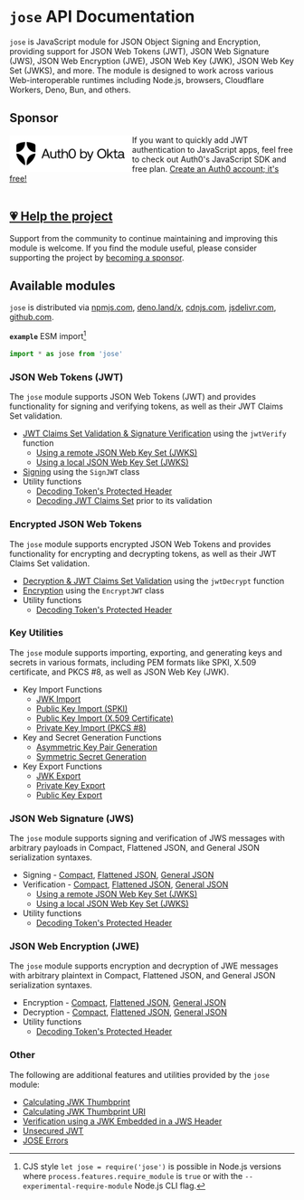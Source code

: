 # `jose` API Documentation

`jose` is JavaScript module for JSON Object Signing and Encryption, providing support for JSON Web Tokens (JWT), JSON Web Signature (JWS), JSON Web Encryption (JWE), JSON Web Key (JWK), JSON Web Key Set (JWKS), and more. The module is designed to work across various Web-interoperable runtimes including Node.js, browsers, Cloudflare Workers, Deno, Bun, and others.

## Sponsor

<picture>
  <source media="(prefers-color-scheme: dark)" srcset="../sponsor/Auth0byOkta_dark.png">
  <source media="(prefers-color-scheme: light)" srcset="../sponsor/Auth0byOkta_light.png">
  <img height="65" align="left" alt="Auth0 by Okta" src="../sponsor/Auth0byOkta_light.png">
</picture>

If you want to quickly add JWT authentication to JavaScript apps, feel free to check out Auth0's JavaScript SDK and free plan. [Create an Auth0 account; it's free!][sponsor-auth0]<br><br>

## [💗 Help the project](https://github.com/sponsors/panva)

Support from the community to continue maintaining and improving this module is welcome. If you find the module useful, please consider supporting the project by [becoming a sponsor](https://github.com/sponsors/panva).

## Available modules

`jose` is distributed via [npmjs.com](https://www.npmjs.com/package/jose), [deno.land/x](https://deno.land/x/jose), [cdnjs.com](https://cdnjs.com/libraries/jose), [jsdelivr.com](https://www.jsdelivr.com/package/npm/jose), [github.com](https://github.com/panva/jose).

**`example`** ESM import[^cjs]

```js
import * as jose from 'jose'
```

### JSON Web Tokens (JWT)

The `jose` module supports JSON Web Tokens (JWT) and provides functionality for signing and verifying tokens, as well as their JWT Claims Set validation.

- [JWT Claims Set Validation & Signature Verification](jwt/verify/functions/jwtVerify.md) using the `jwtVerify` function
  - [Using a remote JSON Web Key Set (JWKS)](jwks/remote/functions/createRemoteJWKSet.md)
  - [Using a local JSON Web Key Set (JWKS)](jwks/local/functions/createLocalJWKSet.md)
- [Signing](jwt/sign/classes/SignJWT.md) using the `SignJWT` class
- Utility functions
  - [Decoding Token's Protected Header](util/decode_protected_header/functions/decodeProtectedHeader.md)
  - [Decoding JWT Claims Set](util/decode_jwt/functions/decodeJwt.md) prior to its validation

### Encrypted JSON Web Tokens

The `jose` module supports encrypted JSON Web Tokens and provides functionality for encrypting and decrypting tokens, as well as their JWT Claims Set validation.

- [Decryption & JWT Claims Set Validation](jwt/decrypt/functions/jwtDecrypt.md) using the `jwtDecrypt` function
- [Encryption](jwt/encrypt/classes/EncryptJWT.md) using the `EncryptJWT` class
- Utility functions
  - [Decoding Token's Protected Header](util/decode_protected_header/functions/decodeProtectedHeader.md)

### Key Utilities

The `jose` module supports importing, exporting, and generating keys and secrets in various formats, including PEM formats like SPKI, X.509 certificate, and PKCS #8, as well as JSON Web Key (JWK).

- Key Import Functions
  - [JWK Import](key/import/functions/importJWK.md)
  - [Public Key Import (SPKI)](key/import/functions/importSPKI.md)
  - [Public Key Import (X.509 Certificate)](key/import/functions/importX509.md)
  - [Private Key Import (PKCS #8)](key/import/functions/importPKCS8.md)
- Key and Secret Generation Functions
  - [Asymmetric Key Pair Generation](key/generate_key_pair/functions/generateKeyPair.md)
  - [Symmetric Secret Generation](key/generate_secret/functions/generateSecret.md)
- Key Export Functions
  - [JWK Export](key/export/functions/exportJWK.md)
  - [Private Key Export](dkey/export/functions/exportPKCS8.md)
  - [Public Key Export](dkey/export/functions/exportSPKI.md)

### JSON Web Signature (JWS)

The `jose` module supports signing and verification of JWS messages with arbitrary payloads in Compact, Flattened JSON, and General JSON serialization syntaxes.

- Signing - [Compact](jws/compact/sign/classes/CompactSign.md), [Flattened JSON](jws/flattened/sign/classes/FlattenedSign.md), [General JSON](jws/general/sign/classes/GeneralSign.md)
- Verification - [Compact](jws/compact/verify/functions/compactVerify.md), [Flattened JSON](jws/flattened/verify/functions/flattenedVerify.md), [General JSON](jws/general/verify/functions/generalVerify.md)
  - [Using a remote JSON Web Key Set (JWKS)](jwks/remote/functions/createRemoteJWKSet.md)
  - [Using a local JSON Web Key Set (JWKS)](jwks/local/functions/createLocalJWKSet.md)
- Utility functions
  - [Decoding Token's Protected Header](util/decode_protected_header/functions/decodeProtectedHeader.md)

### JSON Web Encryption (JWE)

The `jose` module supports encryption and decryption of JWE messages with arbitrary plaintext in Compact, Flattened JSON, and General JSON serialization syntaxes.

- Encryption - [Compact](jwe/compact/encrypt/classes/CompactEncrypt.md), [Flattened JSON](jwe/flattened/encrypt/classes/FlattenedEncrypt.md), [General JSON](jwe/general/encrypt/classes/GeneralEncrypt.md)
- Decryption - [Compact](jwe/compact/decrypt/functions/compactDecrypt.md), [Flattened JSON](jwe/flattened/decrypt/functions/flattenedDecrypt.md), [General JSON](jwe/general/decrypt/functions/generalDecrypt.md)
- Utility functions
  - [Decoding Token's Protected Header](util/decode_protected_header/functions/decodeProtectedHeader.md)

### Other

The following are additional features and utilities provided by the `jose` module:

- [Calculating JWK Thumbprint](jwk/thumbprint/functions/calculateJwkThumbprint.md)
- [Calculating JWK Thumbprint URI](jwk/thumbprint/functions/calculateJwkThumbprintUri.md)
- [Verification using a JWK Embedded in a JWS Header](jwk/embedded/functions/EmbeddedJWK.md)
- [Unsecured JWT](jwt/unsecured/classes/UnsecuredJWT.md)
- [JOSE Errors](util/errors/README.md)

[sponsor-auth0]: https://a0.to/signup/panva

[^cjs]: CJS style `let jose = require('jose')` is possible in Node.js versions where `process.features.require_module` is `true` or with the `--experimental-require-module` Node.js CLI flag.
